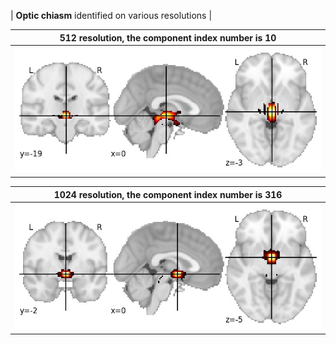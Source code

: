 


| **Optic chiasm** identified on various resolutions |

| 512 resolution, the component index number is 10|  
|:---:|  
| ![Component 512](../512/final/10.jpg "From component 512: Optic chiasm") |

| 1024 resolution, the component index number is 316|  
|:---:|  
| ![Component 1024](../1024/final/316.jpg "From component 1024: Optic chiasm") |